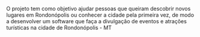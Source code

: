 O projeto tem como objetivo ajudar pessoas que queiram descobrir novos lugares em Rondonópolis ou conhecer a cidade pela primeira vez, de modo a desenvolver um software que faça a divulgação de eventos e atrações turísticas na cidade de Rondonópolis - MT
